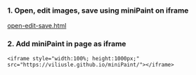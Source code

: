 ### 1. Open, edit images, save using miniPaint on iframe

[open-edit-save.html](/viliusle/miniPaint/blob/master/examples/open-edit-save.html)

### 2. Add miniPaint in page as iframe

`<iframe style="width:100%; height:1000px;" src="https://viliusle.github.io/miniPaint/"></iframe>`